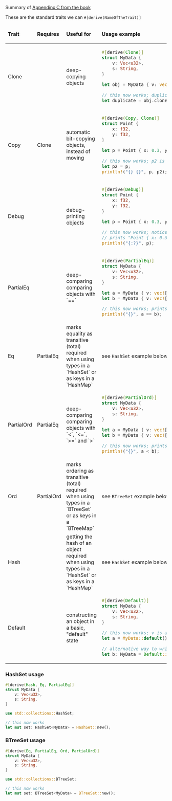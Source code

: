Summary of [Appendinx C from the book](https://doc.rust-lang.org/book/appendix-03-derivable-traits.html)

These are the standard traits we can `#[derive(NameOfTheTrait)]`

<table>
<thead><tr>

<td>

**Trait**

</td>
<td>

**Requires**

</td>
<td>

**Useful for**

</td>
<td>

**Usage example**

</td>

</tr></thead>
<tbody>

<tr>
<td>
Clone
</td>
<td>

</td>
<td>
deep-copying objects
</td>
<td>

```rust
#[derive(Clone)]
struct MyData {
    v: Vec<u32>,
    s: String,
}

let obj = MyData { v: vec![1,2,3], s: "abcd".into() };

// this now works; duplicate is a deep copy
let duplicate = obj.clone();
```

</td>
</tr>

<tr>
<td>
Copy
</td>
<td>
Clone
</td>
<td>
automatic bit-copying objects, instead of moving
</td>
<td>

```rust
#[derive(Copy, Clone)]
struct Point {
    x: f32,
    y: f32,
}

let p = Point { x: 0.3, y: 0.67 };

// this now works; p2 is a copy, p was not moved
let p2 = p;
println!("{} {}", p, p2);
```

</td>
</tr>

<tr>
<td>
Debug
</td>
<td>

</td>
<td>
debug-printing objects
</td>
<td>

```rust
#[derive(Debug)]
struct Point {
    x: f32,
    y: f32,
}

let p = Point { x: 0.3, y: 0.67 };

// this now works; notice the {:?} debug-format
// prints "Point { x: 0.3, y: 0.67 }"
println!("{:?}", p);
```

</td>
</tr>

<tr>
<td>
PartialEq
</td>
<td>

</td>
<td>
deep-comparing comparing objects with `==`
</td>
<td>

```rust
#[derive(PartialEq)]
struct MyData {
    v: Vec<u32>,
    s: String,
}

let a = MyData { v: vec![1,2,3], s: "abcd".into() };
let b = MyData { v: vec![1,2,3], s: "xyzw".into() };

// this now works; prints "false"
println!("{}", a == b);
```

</td>
</tr>

<tr>
<td>
Eq
</td>
<td>
PartialEq
</td>
<td>
marks equality as transitive (total)<br/>
required when using types in a `HashSet` or as keys in a `HashMap`
</td>
<td>

see `HashSet` example below

</td>
</tr>

<tr>
<td>
PartialOrd
</td>
<td>
PartialEq
</td>
<td>
deep-comparing comparing objects with `<`, `<=`, `>=` and `>`
</td>
<td>

```rust
#[derive(PartialOrd)]
struct MyData {
    v: Vec<u32>,
    s: String,
}

let a = MyData { v: vec![1,2,3], s: "abcd".into() };
let b = MyData { v: vec![1,2,3], s: "xyzw".into() };

// this now works; prints "true"
println!("{}", a < b);
```

</td>
</tr>

</td>
</tr>

<tr>
<td>
Ord
</td>
<td>
PartialOrd
</td>
<td>
marks ordering as transitive (total)<br/>
required when using types in a `BTreeSet` or as keys in a `BTreeMap`
</td>
<td>

see `BTreeSet` example below

</td>
</tr>

<tr>
<td>
Hash
</td>
<td>

</td>
<td>
getting the hash of an object<br/>
required when using types in a `HashSet` or as keys in a `HashMap`
</td>
<td>

see `HashSet` example below

</td>
</tr>

<tr>
<td>
Default
</td>
<td>

</td>
<td>
constructing an object in a basic, "default" state
</td>
<td>

```rust
#[derive(Default)]
struct MyData {
    v: Vec<u32>,
    s: String,
}

// this now works; v is an empty Vec, and s is an empty String
let a = MyData::default();

// alternative way to write
let b: MyData = Default::default();
```

</td>
</tr>


</tbody>
</table>

### HashSet usage

```rust
#[derive(Hash, Eq, PartialEq)]
struct MyData {
    v: Vec<u32>,
    s: String,
}

use std::collections::HashSet;

// this now works
let mut set: HashSet<MyData> = HashSet::new();
```

### BTreeSet usage

```rust
#[derive(Eq, PartialEq, Ord, PartialOrd)]
struct MyData {
    v: Vec<u32>,
    s: String,
}

use std::collections::BTreeSet;

// this now works
let mut set: BTreeSet<MyData> = BTreeSet::new();
```
